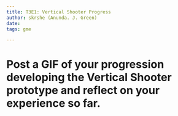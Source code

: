 ```yaml
---
title: T3E1: Vertical Shooter Progress
author: skrshe (Anunda. J. Green)
date:
tags: gme

---
```


# Post a GIF of your progression developing the Vertical Shooter prototype and reflect on your experience so far.
